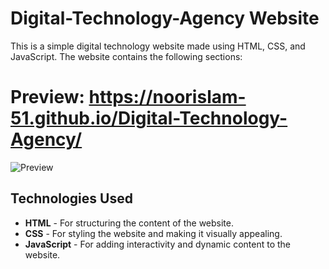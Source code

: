 # Digital-Technology-Agency Website

This is a simple digital technology website made using HTML, CSS, and JavaScript. The website contains the following sections:

# Preview:  https://noorislam-51.github.io/Digital-Technology-Agency/
![Preview](https://github.com/Noorislam-51/Digital-Technology-Agency/assets/172569034/c1f499fd-e808-414f-aadb-d9a0ccff05e6)

## Technologies Used

- **HTML** - For structuring the content of the website.
- **CSS** - For styling the website and making it visually appealing.
- **JavaScript** - For adding interactivity and dynamic content to the website.

